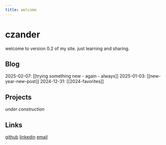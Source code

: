 ```yaml
---
title: welcome
---
```

# czander


welcome to version 0.2 of my site. just learning and sharing. 


## Blog

2025-02-07: [[trying something new - again - always]]
2025-01-03: [[new-year-new-post]] 
2024-12-31: [[2024-favorites]] 


## Projects

*under construction*


## Links

[github](https://github.com/alecvdp)
[linkedin](https://www.linkedin.com/in/alec-van-der-poel-a3bb9051/)
[email](mailto:alecvdpoel@pm.me)
